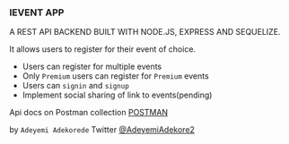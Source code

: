 ### IEVENT APP

A REST API BACKEND BUILT WITH NODE.JS, EXPRESS AND SEQUELIZE.

 It allows users to register for their event of choice.

- Users can register for multiple events
- Only `Premium` users can register for `Premium` events
- Users can `signin` and `signup`
- Implement social sharing of link to events(pending)

Api docs on Postman collection [POSTMAN](https://documenter.getpostman.com/view/5907608/SzYXXKJZ)

by `Adeyemi Adekorede` Twitter [@AdeyemiAdekore2](https://twitter.com/AdeyemiAdekore2)
